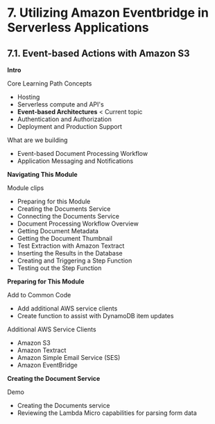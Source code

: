 # 7. Utilizing Amazon Eventbridge in Serverless Applications

## 7.1. Event-based Actions with Amazon S3

**Intro**

Core Learning Path Concepts
- Hosting
- Serverless compute and API's
- **Event-based Architectures** < Current topic
- Authentication and Authorization
- Deployment and Production Support

What are we building
- Event-based Document Processing Workflow
- Application Messaging and Notifications

**Navigating This Module**

Module clips
- Preparing for this Module
- Creating the Documents Service
- Connecting the Documents Service
- Document Processing Workflow Overview
- Getting Document Metadata
- Getting the Document Thumbnail
- Test Extraction with Amazon Textract
- Inserting the Results in the Database
- Creating and Triggering a Step Function
- Testing out the Step Function

**Preparing for This Module**

Add to Common Code
- Add additional AWS service clients
- Create function to assist with DynamoDB item updates

Additional AWS Service Clients
- Amazon S3
- Amazon Textract
- Amazon Simple Email Service (SES)
- Amazon EventBridge

**Creating the Document Service**

Demo
- Creating the Documents service
- Reviewing the Lambda Micro capabilities for parsing form data

